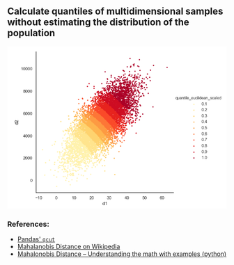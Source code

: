 ##  Calculate quantiles of multidimensional samples without estimating the distribution of the population

![](figure.png)

### References:

- [Pandas' `qcut`](https://pandas.pydata.org/pandas-docs/stable/reference/api/pandas.qcut.html)
- [Mahalanobis Distance on Wikipedia](https://en.wikipedia.org/wiki/Mahalanobis_distance)
- [Mahalonobis Distance – Understanding the math with examples (python)](https://www.machinelearningplus.com/statistics/mahalanobis-distance/)